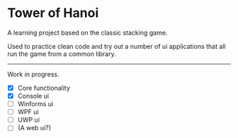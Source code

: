 ﻿# Tower of Hanoi

A learning project based on the classic stacking game.

Used to practice clean code and try out a number of ui applications that all run the game from a common library.

---
Work in progress.
- [x] Core functionality
- [x] Console ui
- [ ] Winforms ui
- [ ] WPF ui
- [ ] UWP ui
- [ ] (A web ui?)
